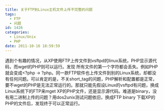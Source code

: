 ```yaml
---
title: 关于FTP到Linux主机文件上传不完整的问题
tags:
  - FTP
  - 问题
id: 1426
categories:
  - Linux/Unix
  - PHP
date: 2011-10-16 18:59:59
---
```


遇到个有趣的情况，从XP使用FTP上传文件到vsftpd的linux系统，PHP显示源代码，而wget的PHP则可以运行。发现 所有文件的第一个字符都会丢失。例如PHP就会变成&lt;?php -&gt; ?php。同一款FTP软件也上传文件到别的Linux系统，却都没有任何问题。可以肯定的是，不关short_tag的问题，PHP解析和配置都是正常，要不wget的PHP是无法正常运行的。那就只能先假设Linux的vsftpd有问题，换成Linux系统下的FTP来mget XP的PHP文件，还是显示源代码。难道是binary，没有用二进制上传的问题？用dos2unix测试问题依旧，换成FTP binary 下载XP的PHP的文件后，发现终于可以正常运行。

&nbsp;